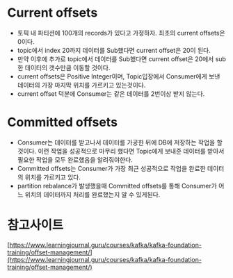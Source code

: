 # Current offsets 

- 토픽 내 파티션에 100개의 records가 있다고 가정하자. 최초의 current offsets은 0이다.
- topic에서 index 20까지 데이터를 Sub했다면 current offset은 20이 된다.
- 만약 이후에 추가로 topic에서 데이터를 Sub했다면 current offset은 20에서 sub한 데이터의 갯수만큼 이동할 것이다.
- current offsets은 Positive Integer이며, Topic입장에서 Consumer에게 보낸 데이터의 가장 마지막 위치를 가르키고 있는것이다.
- current offset 덕분에 Consumer는 같은 데이터를 2번이상 받지 않는다.

# Committed offsets
- Consumer는 데이터를 받고나서 데이터를 가공한 뒤에 DB에 저장하는 작업을 할것이다. 이런 작업을 성공적으로 마무리 했다면 Topic에게 보내준 데이터를 받아서 필요한 작업을 모두 완료했음을 알려줘야한다.
- Committed offsets는 Consumer가 가장 최근 성공적으로 작업을 완료한 데이터의 위치를 가르키고 있다.
- partition rebalance가 발생했을때 Committed offsets를 통해 Consumer가 어느 위치의 데이터까지 처리를 완료했는지 알 수 있게된다.


# 참고사이트
[https://www.learningjournal.guru/courses/kafka/kafka-foundation-training/offset-management/](https://www.learningjournal.guru/courses/kafka/kafka-foundation-training/offset-management/)
